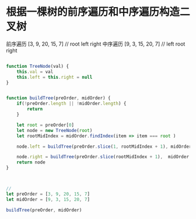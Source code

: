 # 根据一棵树的前序遍历和中序遍历构造二叉树

前序遍历 [3, 9, 20, 15, 7]  // root left right
中序遍历 [9, 3, 15, 20, 7]  // left root right


```js

function TreeNode(val) {
    this.val = val
    this.left = this.right = null
}


function buildTree(preOrder, midOrder) {
    if(!preOrder.length || !midOrder.length) {
        return 
    }

    let root = preOrder[0]
    let node = new TreeNode(root)
    let rootMidIndex = midOrder.findIndex(item => item === root )

    node.left = buildTree(preOrder.slice(1, rootMidIndex + 1), midOrder.slice(0, rootMidIndex))

    node.right = buildTree(preOrder.slice(rootMidIndex + 1),  midOrder.slice(rootMidIndex + 1))
    return node
}



//
let preOrder = [3, 9, 20, 15, 7]
let midOrder = [9, 3, 15, 20, 7]

buildTree(preOrder, midOrder)




```
